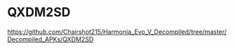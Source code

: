 # QXDM2SD
https://github.com/Chairshot215/Harmonia_Evo_V_Decompiled/tree/master/Decompiled_APKs/QXDM2SD
